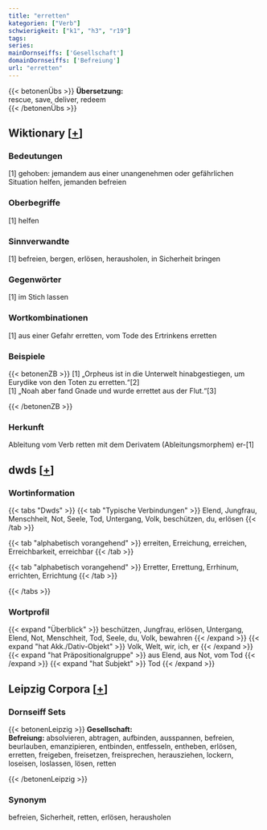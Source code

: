 ```yaml
---
title: "erretten"
kategorien: ["Verb"]
schwierigkeit: ["k1", "h3", "r19"]
tags:
series:
mainDornseiffs: ['Gesellschaft']
domainDornseiffs: ['Befreiung']
url: "erretten"
---
```


{{< betonenÜbs >}}
**Übersetzung:**  
rescue, save, deliver, redeem  
{{< /betonenÜbs >}}

## Wiktionary [[+](https://de.wiktionary.org/wiki/erretten)]

### Bedeutungen
[1] gehoben: jemandem aus einer unangenehmen oder gefährlichen Situation helfen, jemanden befreien  

### Oberbegriffe
[1] helfen  

### Sinnverwandte
[1] befreien, bergen, erlösen, herausholen, in Sicherheit bringen  

### Gegenwörter
[1] im Stich lassen  

### Wortkombinationen
[1] aus einer Gefahr erretten, vom Tode des Ertrinkens erretten  

### Beispiele
{{< betonenZB >}}
[1] „Orpheus ist in die Unterwelt hinabgestiegen, um Eurydike von den Toten zu erretten.“[2]  
[1] „Noah aber fand Gnade und wurde errettet aus der Flut.“[3]  

{{< /betonenZB >}}
### Herkunft
Ableitung vom Verb retten mit dem Derivatem (Ableitungsmorphem) er-[1]  



## dwds [[+](https://www.dwds.de/wb/erretten)]

### Wortinformation
{{< tabs "Dwds" >}}
{{< tab "Typische Verbindungen" >}}
Elend, Jungfrau, Menschheit, Not, Seele, Tod, Untergang, Volk, beschützen, du, erlösen
{{< /tab >}}

{{< tab "alphabetisch vorangehend" >}}
erreiten, Erreichung, erreichen, Erreichbarkeit, erreichbar
{{< /tab >}}

{{< tab "alphabetisch vorangehend" >}}
Erretter, Errettung, Errhinum, errichten, Errichtung
{{< /tab >}}

{{< /tabs >}}

### Wortprofil
{{< expand "Überblick" >}} beschützen, Jungfrau, erlösen, Untergang, Elend, Not, Menschheit, Tod, Seele, du, Volk, bewahren {{< /expand >}}
{{< expand "hat Akk./Dativ-Objekt" >}} Volk, Welt, wir, ich, er {{< /expand >}}
{{< expand "hat Präpositionalgruppe" >}} aus Elend, aus Not, vom Tod {{< /expand >}}
{{< expand "hat Subjekt" >}} Tod {{< /expand >}}

## Leipzig Corpora [[+](https://corpora.uni-leipzig.de/en/res?word=erretten&corpusId=deu_newscrawl-public_2018)]

### Dornseiff Sets
{{< betonenLeipzig >}}
**Gesellschaft:**  
**Befreiung:** absolvieren, abtragen, aufbinden, ausspannen, befreien, beurlauben, emanzipieren, entbinden, entfesseln, entheben, erlösen, erretten, freigeben, freisetzen, freisprechen, herausziehen, lockern, loseisen, loslassen, lösen, retten  

{{< /betonenLeipzig >}}

### Synonym
befreien, Sicherheit, retten, erlösen, herausholen


